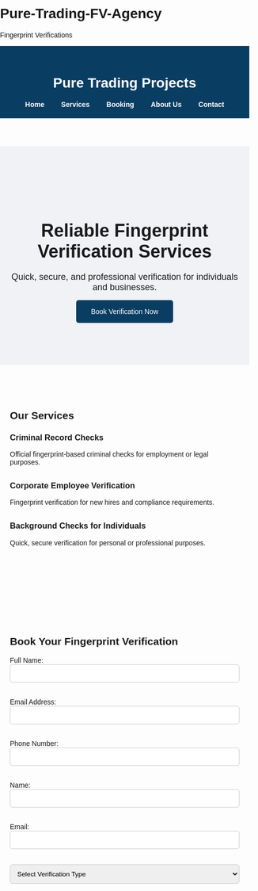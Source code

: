 # Pure-Trading-FV-Agency
Fingerprint Verifications
<html lang="en">
<head>
    <meta charset="UTF-8">
    <meta name="viewport" content="width=device-width, initial-scale=1.0">
    <title>Pure Trading Projects - Fingerprint Verification</title>
    <style>
        body { font-family: Arial, sans-serif; margin: 0; padding: 0; }
        header { background-color: #0a3d62; color: white; padding: 20px; text-align: center; }
        nav { text-align: center; margin-top: 10px; }
        nav a { margin: 0 15px; color: white; text-decoration: none; font-weight: bold; }
        section { padding: 60px 20px; }
        .hero { background-color: #f1f2f6; text-align: center; padding: 100px 20px; }
        .hero h1 { font-size: 36px; margin-bottom: 20px; }
        .hero p { font-size: 18px; margin-bottom: 30px; }
        .btn { background-color: #0a3d62; color: white; padding: 15px 30px; text-decoration: none; border-radius: 5px; }
        .services, .about, .contact { max-width: 800px; margin: 0 auto; }
        .service-item { margin-bottom: 30px; }
        form input, form select, form textarea { width: 100%; padding: 10px; margin-bottom: 15px; border: 1px solid #ccc; border-radius: 5px; }
        form button { background-color: #0a3d62; color: white; padding: 15px; border: none; border-radius: 5px; cursor: pointer; }
        footer { background-color: #0a3d62; color: white; text-align: center; padding: 20px; }
        footer a { color: white; text-decoration: none; margin: 0 5px; }
    </style>
</head>
<body>

<header>
    <h1>Pure Trading Projects</h1>
    <nav>
        <a href="#home">Home</a>
        <a href="#services">Services</a>
        <a href="#booking">Booking</a>
        <a href="#about">About Us</a>
        <a href="#contact">Contact</a>
    </nav>
</header>

<section id="home" class="hero">
    <h1>Reliable Fingerprint Verification Services</h1>
    <p>Quick, secure, and professional verification for individuals and businesses.</p>
    <a href="#booking" class="btn">Book Verification Now</a>
</section>

<section id="services" class="services">
    <h2>Our Services</h2>
    <div class="service-item">
        <h3>Criminal Record Checks</h3>
        <p>Official fingerprint-based criminal checks for employment or legal purposes.</p>
    </div>
    <div class="service-item">
        <h3>Corporate Employee Verification</h3>
        <p>Fingerprint verification for new hires and compliance requirements.</p>
    </div>
    <div class="service-item">
        <h3>Background Checks for Individuals</h3>
        <p>Quick, secure verification for personal or professional purposes.</p>
    </div>
</section>

<section id="booking" class="booking">
    <h2>Book Your Fingerprint Verification</h2>
    <form>
    <form action="https://formspree.io/f/movlgqyv" method="POST">
  <label>
    Full Name:
    <input type="text" name="name" required>
  </label>
  <br><br>
  <label>
    Email Address:
    <input type="email" name="email" required>
  </label>
  <br><br>
  <label>
    Phone Number:
    <input type="tel" name="phone" required>
  </label>
  <br><br>
  <label>
<form action="https://formspree.io/f/abcd1234" method="POST">
  <label>
    Name:
    <input type="text" name="name" required>
  </label>
  <br><br>
  <label>
    Email:
    <input type="email" name="email" required>
  </label>
  <br><br>
  <label>
    <select required>
<option value="">Select Verification Type</option>
<option value="criminal">Criminal Record Check</option>
<option value="corporate">Corporate Employee Verification</option>
<option value="individual">Background Check for Individual</option>
<button type="submit">Send Booking</button>
</form>
<section id="about" class="about">
    <h2>About Us</h2>
    <p>Pure Trading Projects provides secure and efficient fingerprint verification services across Mpumalanga. Our mission is to ensure fast and confidential verification for individuals and businesses.</p>
</section>

<section id="contact" class="contact">
    <h2>Contact Us</h2>
    <p>Address: Smuts Park Building, Office F25, Emalahleni 1035</p>
    <p>Phone: 078 1531 880 | Email: info@puretrading.co.za</p>
    <p><a href="https://goo.gl/maps/your-google-map-link" target="_blank">View on Google Maps</a></p>
</section>

<footer>
    <p>&copy; 2025 Pure Trading Projects | <a href="#home">Home</a> | <a href="#services">Services</a> | <a href="#contact">Contact</a></p>
</footer>

</body>
</html>
